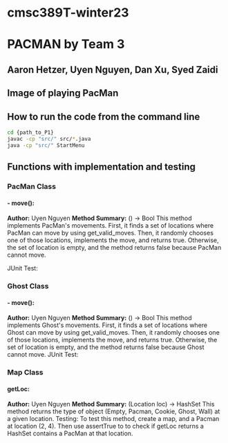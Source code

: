 # cmsc389T-winter23
# PACMAN by Team 3
## Aaron Hetzer, Uyen Nguyen, Dan Xu, Syed Zaidi

## Image of playing PacMan

## How to run the code from the command line
```bash
cd {path_to_P1}
javac -cp "src/" src/*.java
java -cp "src/" StartMenu
```

## Functions with implementation and testing
### PacMan Class
####
#### - move():
**Author:** Uyen Nguyen
**Method Summary:** () -> Bool
This method implements PacMan's movements. First, it finds a set of locations where PacMan can move by using get_valid_moves. Then, it randomly chooses one of those locations, implements the move, and returns true. Otherwise, the set of location is empty, and the method returns false because PacMan cannot move.


JUnit Test:
####
####
### Ghost Class
####
#### - move():
**Author:** Uyen Nguyen
**Method Summary:** () -> Bool
This method implements Ghost's movements. First, it finds a set of locations where Ghost can move by using get_valid_moves. Then, it randomly chooses one of those locations, implements the move, and returns true. Otherwise, the set of location is empty, and the method returns false because Ghost cannot move.
JUnit Test:
####
####
### Map Class
####
#### getLoc:
**Author:** Uyen Nguyen
**Method Summary:** (Location loc) -> HashSet<Type>
This method returns the type of object (Empty, Pacman, Cookie, Ghost, Wall) at a given location.
Testing: To test this method, create a map, and a Pacman at location (2, 4). Then use assertTrue to to check if getLoc returns a HashSet contains a PacMan at that location.
####
####


